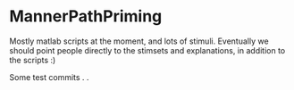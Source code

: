 # MannerPathPriming

Mostly matlab scripts at the moment, and lots of stimuli. Eventually we should point people directly to the stimsets and explanations, in addition to the scripts :)

Some test commits
.
.
